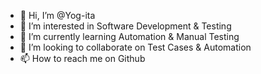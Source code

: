 - 👋 Hi, I’m @Yog-ita
- 👀 I’m interested in Software Development & Testing
- 🌱 I’m currently learning Automation & Manual Testing
- 💞️ I’m looking to collaborate on Test Cases & Automation
- 📫 How to reach me on Github

<!---
Yog-ita/Yog-ita is a ✨ special ✨ repository because its `README.md` (this file) appears on your GitHub profile.
You can click the Preview link to take a look at your changes.
--->
